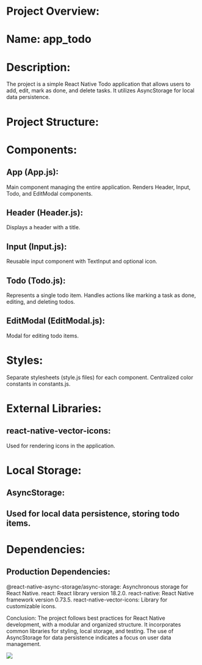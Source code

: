 # Project Overview:
# Name: app_todo

# Description:
The project is a simple React Native Todo application that allows users to add, edit, mark as done, and delete tasks. It utilizes AsyncStorage for local data persistence.

# Project Structure:
<h1>Components:</h1>

<h2>App (App.js):</h2>
Main component managing the entire application.
Renders Header, Input, Todo, and EditModal components.

<h2>Header (Header.js):</h2>
Displays a header with a title.

<h2>Input (Input.js):</h2>
Reusable input component with TextInput and optional icon.

<h2>Todo (Todo.js):</h2>
Represents a single todo item.
Handles actions like marking a task as done, editing, and deleting todos.

<h2>EditModal (EditModal.js):</h2>
Modal for editing todo items.


<h1>Styles:</h1>

Separate stylesheets (style.js files) for each component.
Centralized color constants in constants.js.

<h1>External Libraries:</h1>

<h2>react-native-vector-icons:</h2>
Used for rendering icons in the application.

<h1>Local Storage:</h1>

<h2>AsyncStorage:<h2>
Used for local data persistence, storing todo items.

<h1>Dependencies:</h1>

<h2>Production Dependencies:</h2>

@react-native-async-storage/async-storage: Asynchronous storage for React Native.
react: React library version 18.2.0.
react-native: React Native framework version 0.73.5.
react-native-vector-icons: Library for customizable icons.

Conclusion:
The project follows best practices for React Native development, with a modular and organized structure. It incorporates common libraries for styling, local storage, and testing. The use of AsyncStorage for data persistence indicates a focus on user data management.

![](todo_screen.gif)